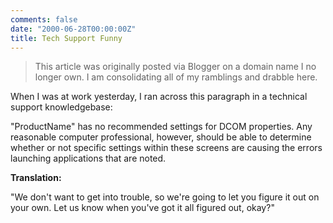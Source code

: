 ```yaml
---
comments: false
date: "2000-06-28T00:00:00Z"
title: Tech Support Funny
---
```


> This article was originally posted via Blogger on a domain name I no longer own.  I am consolidating all of my ramblings and drabble here.

When I was at work yesterday, I ran across this paragraph in a technical support knowledgebase: 

"ProductName" has no recommended settings for DCOM properties. Any reasonable computer professional, however, should be able to determine whether or not specific settings within these screens are causing the errors launching applications that are noted. 

**Translation:**

"We don't want to get into trouble, so we're going to let you figure it out on your own. Let us know when you've got it all figured out, okay?"